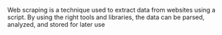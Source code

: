 Web scraping is a technique used to extract data from websites using a script. By using the right tools and libraries, the data can be parsed, analyzed, and stored for later use
